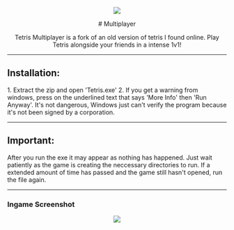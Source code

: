 <p align="center">
<img src="https://i.imgur.com/35IA11d.png" </a>

<p align="center">
    # Multiplayer
</p>

<p align="center"> 
Tetris Multiplayer is a fork of an old version of tetris I found online. Play Tetris alongside your friends in a intense 1v1!
</a>  
  

---
<p align="center">


## Installation:
</a>
1. Extract the zip and open 'Tetris.exe'
2. If you get a warning from windows, press on the underlined text that says 'More Info' then 'Run Anyway'. It's not dangerous, Windows just can't verify the program because it's not been signed by a corporation.
  
---

## Important:
After you run the exe it may appear as nothing has happened. Just wait patiently as the game is creating the
neccessary directories to run. If a extended amount of time has passed and the game still hasn't opened, run
the file again.

---
### Ingame Screenshot
  <p align="center">
  <img src="https://i.imgur.com/FywZ2mV.png" </a>
